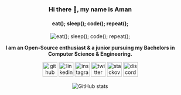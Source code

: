 <div align="center">
  
### Hi there 👋, my name is Aman
#### eat(); sleep(); code(); repeat();
![eat(); sleep(); code(); repeat();](https://i.pinimg.com/originals/7f/2f/b4/7f2fb4c3b8252a73e15ab6cc6cbe28a2.gif)

<strong>I am an Open-Source enthusiast & a junior pursuing my Bachelors in Computer Science & Engineering.</strong>

[<img src='https://cdn.jsdelivr.net/npm/simple-icons@3.0.1/icons/github.svg' alt='github' height='40'>](https://github.com/iamansoni)  [<img src='https://cdn.jsdelivr.net/npm/simple-icons@3.0.1/icons/linkedin.svg' alt='linkedin' height='40'>](https://www.linkedin.com/in/thisisamansoni/)  [<img src='https://cdn.jsdelivr.net/npm/simple-icons@3.0.1/icons/instagram.svg' alt='instagram' height='40'>](https://www.instagram.com/thisisamansoni/)  [<img src='https://cdn.jsdelivr.net/npm/simple-icons@3.0.1/icons/twitter.svg' alt='twitter' height='40'>](https://twitter.com/thisisamansoni)  [<img src='https://cdn.jsdelivr.net/npm/simple-icons@3.0.1/icons/stackoverflow.svg' alt='stackoverflow' height='40'>](https://stackoverflow.com/users/15249569)  [<img src='https://cdn.jsdelivr.net/npm/simple-icons@3.0.1/icons/discord.svg' alt='discord' height='40'>](https://discord.com/users/697078250525949983)  

![GitHub stats](https://github-readme-stats.vercel.app/api?username=iamansoni&show_icons=true)  

</div>
